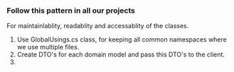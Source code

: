 ### Follow this pattern in all our projects

For maintainlablity, readablity and accessablity of the classes.

1. Use GlobalUsings.cs class, for keeping all common namespaces where we use multiple files.
2. Create DTO's for each domain model and pass this DTO's to the client.
3. 